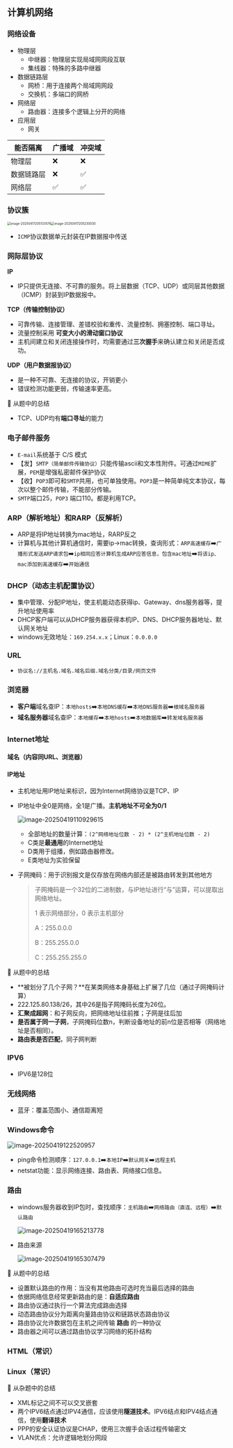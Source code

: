 ## 计算机网络

### 网络设备

- 物理层
  - 中继器：物理层实现局域网网段互联
  - 集线器：特殊的多路中继器
- 数据链路层
  - 网桥：用于连接两个局域网网段
  - 交换机：多端口的网桥
- 网络层
  - 路由器：连接多个逻辑上分开的网络
- 应用层
  - 网关

| 能否隔离   | 广播域 | 冲突域 |
| ---------- | ------ | ------ |
| 物理层     | ❌      | ❌      |
| 数据链路层 | ❌      | ✅      |
| 网络层     | ✅      | ✅      |

### 协议簇

<img src="./assets/image-20250417205133574.png" alt="image-20250417205133574" style="zoom:50%;" /><img src="./assets/image-20250417205230030.png" alt="image-20250417205230030" style="zoom:50%;" />

- `ICMP`协议数据单元封装在IP数据报中传送

### 网际层协议

**IP**

- IP只提供无连接、不可靠的服务。将上层数据（TCP、UDP）或同层其他数据（ICMP）封装到IP数据报中。

**TCP（传输控制协议）**

- 可靠传输、连接管理、差错校验和重传、流量控制、拥塞控制、端口寻址。
- 流量控制采用 **可变大小的滑动窗口协议**
- 主机间建立和关闭连接操作时，均需要通过**三次握手**来确认建立和关闭是否成功。

**UDP（用户数据报协议）**

- 是一种不可靠、无连接的协议，开销更小
- 错误检测功能更弱，传输速率更高。

📒 从题中的总结

- TCP、UDP均有**端口寻址**的能力

### 电子邮件服务

- `E-mail`系统基于 C/S 模式
- 【发】`SMTP（简单邮件传输协议）`只能传输ascii和文本性附件。可通过`MIME`扩展，`PEM`是增强私密邮件保护协议
- 【收】`POP3`即可和`SMTP`共用，也可单独使用。`POP3`是一种简单纯文本协议，每次以整个邮件传输，不能部分传输。
- `SMTP`端口25，`POP3` 端口110。都是利用TCP。

### ARP（解析地址）和RARP（反解析）

- ARP是将IP地址转换为mac地址，RARP反之
- 计算机与其他计算机通信时，需要ip->mac转换，查询形式：`ARP高速缓存`➡️`广播形式发送ARP请求包`➡️`ip相同应答计算机生成ARP应答信息，包含mac地址`➡️`将该ip、mac添加到高速缓存`➡️`开始通信`

### DHCP（动态主机配置协议）

- 集中管理、分配IP地址，使主机能动态获得ip、Gateway、dns服务器等，提升地址使用率
- DHCP客户端可以从DHCP服务器获得本机IP、DNS、DHCP服务器地址、默认网关地址
- windows无效地址：`169.254.x.x`；Linux：`0.0.0.0`

### URL

- `协议名://主机名.域名.域名后缀.域名分类/目录/网页文件`

### 浏览器

- **客户端**域名查IP：`本地hosts`➡️`本地DNS缓存`➡️`本地DNS服务器`➡️`根域名服务器`
- **域名服务器**域名查IP：`本地缓存`➡️`本地hosts`➡️`本地数据库`➡️`转发域名服务器`

### Internet地址

#### 域名（内容同URL、浏览器）

#### IP地址

- 主机地址用IP地址来标识，因为Internet网络协议是TCP、IP

- IP地址中全0是网络，全1是广播。**主机地址不可全为0/1**

  ![image-20250419110929615](./assets/image-20250419110929615.png)

  - 全部地址的数量计算：`(2^网络地址位数 - 2) * (2^主机地址位数 - 2)`
  - C类是**最通用**的Internet地址
  - D类用于组播，例如路由器修改。
  - E类地址为实验保留

- 子网掩码：用于识别报文是仅存放在网络内部还是被路由转发到其他地方

  > 子网掩码是一个32位的二进制数，与IP地址进行“与”运算，可以提取出网络地址。
  >
  > 1 表示网络部分，0 表示主机部分
  >
  > A：255.0.0.0
  >
  > B：255.255.0.0
  >
  > C：255.255.255.0

📒 从题中的总结

- **被划分了几个子网？**在某类网络本身基础上扩展了几位（通过子网掩码计算）
- 222.125.80.138/26，其中26是指子网掩码长度为26位。
- **汇聚成超网**：和子网反向，把网络地址往前推；子网是往后加
- **是否属于同一子网**，子网掩码位数n，判断设备地址的前n位是否相等（网络地址是否相同）。
- **路由表是否匹配**，同子网判断

### IPV6

- IPV6是128位

### 无线网络

- 蓝牙：覆盖范围小、通信距离短

### Windows命令

![image-20250419122520957](./assets/image-20250419122520957.png)

- ping命令检测顺序：`127.0.0.1`➡️`本地IP`➡️`默认网关`➡️`远程主机`
- netstat功能：显示网络连接、路由表、网络接口信息。

### 路由

- windows服务器收到IP包时，查找顺序：`主机路由`➡️`网络路由（直连、远程）`➡️`默认路由`

  ![image-20250419165213778](./assets/image-20250419165213778.png)

- 路由来源

  ![image-20250419165307479](./assets/image-20250419165307479.png)

📒 从题中的总结

- 设置默认路由的作用：当没有其他路由可选时充当最后选择的路由
- 依据网络信息经常更新路由的是：**自适应路由**
- 路由协议通过执行一个算法完成路由选择
- 动态路由协议分为距离向量路由协议和链路状态路由协议
- 路由协议允许数据包在主机之间传输 **路由** 的一种协议
- 路由器之间可以通过路由协议学习网络的拓扑结构

### HTML（常识）

### Linux（常识）



📒 从杂题中的总结

- XML标记之间不可以交叉嵌套
- 两个IPV6结点通过IPV4通信，应该使用**隧道技术**。IPV6结点和IPV4结点通信，使用**翻译技术**
- PPP的安全认证协议是CHAP，使用三次握手会话过程传输密文
- VLAN优点：允许逻辑地划分网段

